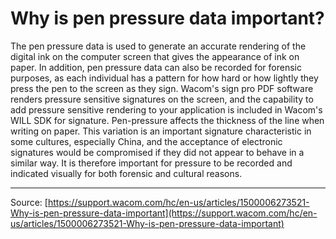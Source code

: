 # Why is pen pressure data important?

The pen pressure data is used to generate an accurate rendering of the digital ink on the computer screen that gives the appearance of ink on paper. In addition, pen pressure data can also be recorded for forensic purposes, as each individual has a pattern for how hard or how lightly they press the pen to the screen as they sign. Wacom's sign pro PDF software renders pressure sensitive signatures on the screen, and the capability to add pressure sensitive rendering to your application is included in Wacom's WILL SDK for signature.
 Pen-pressure affects the thickness of the line when writing on paper. This variation is an important signature characteristic in some cultures, especially China, and the acceptance of electronic signatures would be compromised if they did not appear to behave in a similar way. It is therefore important for pressure to be recorded and indicated visually for both forensic and cultural reasons.

---
Source: [https://support.wacom.com/hc/en-us/articles/1500006273521-Why-is-pen-pressure-data-important](https://support.wacom.com/hc/en-us/articles/1500006273521-Why-is-pen-pressure-data-important)
